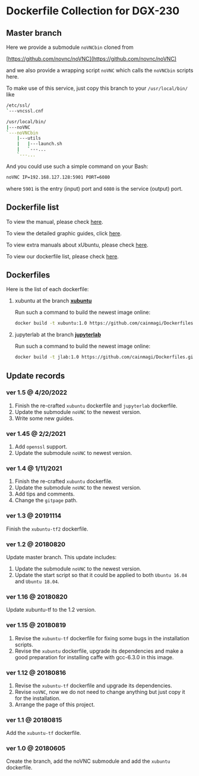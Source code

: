 # Dockerfile Collection for DGX-230

## Master branch

Here we provide a submodule `noVNCbin` cloned from 

[https://github.com/novnc/noVNC](https://github.com/novnc/noVNC)

and we also provide a wrapping script `noVNC` which calls the `noVNCbin` scripts here.

To make use of this service, just copy this branch to your `/usr/local/bin/` like

```Bash
/etc/ssl/
`---vncssl.cnf

/usr/local/bin/
|---noVNC
`---noVNCbin
    |---utils
    |   |---launch.sh
    |   `---...
    `---...
```

And you could use such a simple command on your Bash:

```Bash
noVNC IP=192.168.127.128:5901 PORT=6080
```

where `5901` is the entry (input) port and `6080` is the service (output) port.

## Dockerfile list

To view the manual, please check [here](./manual).

To view the detailed graphic guides, click [here](./manual-session).

To view extra manuals about xUbuntu, please check [here](./manual-xubuntu).

To view our dockerfile list, please check [here](./dockerlist).

## Dockerfiles

Here is the list of each dockerfile:

1. xubuntu at the branch [**xubuntu**](https://github.com/cainmagi/Dockerfiles/tree/xubuntu)

    Run such a command to build the newest image online:

    ```Bash
    docker build -t xubuntu:1.0 https://github.com/cainmagi/Dockerfiles.git#xubuntu
    ```

2. jupyterlab at the branch  [**jupyterlab**](https://github.com/cainmagi/Dockerfiles/tree/jupyterlab)

    Run such a command to build the newest image online:

    ```Bash
    docker build -t jlab:1.0 https://github.com/cainmagi/Dockerfiles.git#jupyterlab
    ```

## Update records

### ver 1.5 @ 4/20/2022

1. Finish the re-crafted `xubuntu` dockerfile and `jupyterlab` dockerfile.
2. Update the submodule `noVNC` to the newest version.
3. Write some new guides.

### ver 1.45 @ 2/2/2021

1. Add `openssl` support.
2. Update the submodule `noVNC` to newest version.

### ver 1.4 @ 1/11/2021

1. Finish the re-crafted `xubuntu` dockerfile.
2. Update the submodule `noVNC` to the newest version.
3. Add tips and comments.
4. Change the `gitpage` path.

### ver 1.3 @ 20191114

Finish the `xubuntu-tf2` dockerfile.

### ver 1.2 @ 20180820

Update master branch. This update includes:

1. Update the submodule `noVNC` to the newest version.
2. Update the start script so that it could be applied to both `Ubuntu 16.04` and `Ubuntu 18.04`.

### ver 1.16 @ 20180820

Update xubuntu-tf to the 1.2 version.

### ver 1.15 @ 20180819

1. Revise the `xubuntu-tf` dockerfile for fixing some bugs in the installation scripts.
2. Revise the `xubuntu` dockerfile, upgrade its dependencies and make a good preparation for installing caffe with gcc-6.3.0 in this image.

### ver 1.12 @ 20180816

1. Revise the `xubuntu-tf` dockerfile and upgrade its dependencies.
2. Revise `noVNC`, now we do not need to change anything but just copy it for the installation.
3. Arrange the page of this project.

### ver 1.1 @ 20180815

Add the `xubuntu-tf` dockerfile.

### ver 1.0 @ 20180605

Create the branch, add the noVNC submodule and add the `xubuntu` dockerfile.
